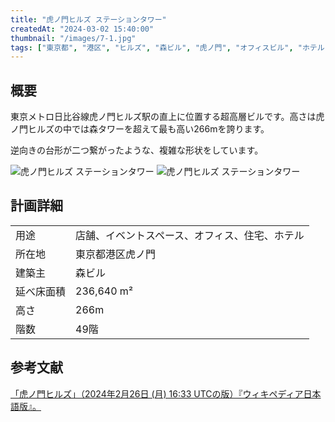 ```yaml
---
title: "虎ノ門ヒルズ ステーションタワー"
createdAt: "2024-03-02 15:40:00"
thumbnail: "/images/7-1.jpg"
tags: ["東京都", "港区", "ヒルズ", "森ビル", "虎ノ門", "オフィスビル", "ホテル"]
---
```


## 概要
東京メトロ日比谷線虎ノ門ヒルズ駅の直上に位置する超高層ビルです。高さは虎ノ門ヒルズの中では森タワーを超えて最も高い266mを誇ります。

逆向きの台形が二つ繋がったような、複雑な形状をしています。

<div class="mt-2 grid grid-cols-2 gap-x-2">
	<img src="/images/7-1.jpg" alt="虎ノ門ヒルズ ステーションタワー"/>
	<img src="/images/7-2.jpg" alt="虎ノ門ヒルズ ステーションタワー"/>
</div>


## 計画詳細
| | |
| ---- | ----
| 用途 | 店舗、イベントスペース、オフィス、住宅、ホテル
| 所在地 | 東京都港区虎ノ門
| 建築主 | 森ビル
| 延べ床面積 | 236,640 m²
| 高さ | 266m
| 階数 | 49階

## 参考文献
[「虎ノ門ヒルズ」（2024年2月26日 (月) 16:33 UTCの版）『ウィキペディア日本語版』。](https://ja.wikipedia.org/wiki/%E8%99%8E%E3%83%8E%E9%96%80%E3%83%92%E3%83%AB%E3%82%BA)